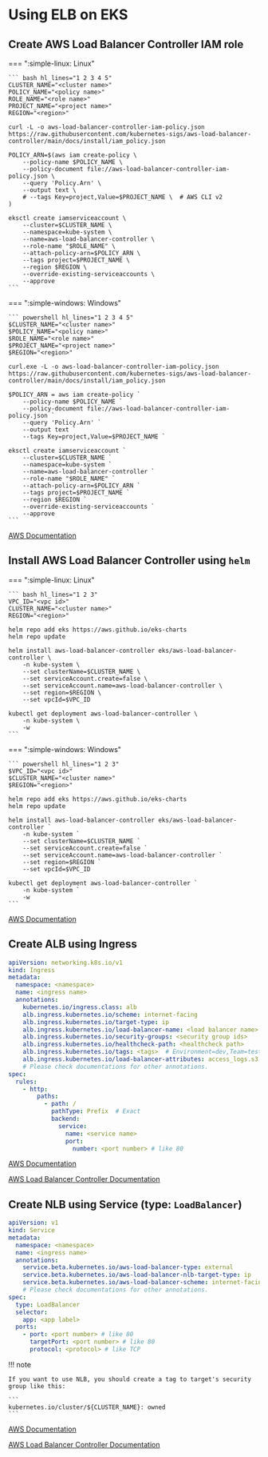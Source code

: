 # Using ELB on EKS

## Create AWS Load Balancer Controller IAM role

=== ":simple-linux: Linux"

    ``` bash hl_lines="1 2 3 4 5"
    CLUSTER_NAME="<cluster name>"
    POLICY_NAME="<policy name>"
    ROLE_NAME="<role name>"
    PROJECT_NAME="<project name>"
    REGION="<region>"

    curl -L -o aws-load-balancer-controller-iam-policy.json https://raw.githubusercontent.com/kubernetes-sigs/aws-load-balancer-controller/main/docs/install/iam_policy.json

    POLICY_ARN=$(aws iam create-policy \
        --policy-name $POLICY_NAME \
        --policy-document file://aws-load-balancer-controller-iam-policy.json \
        --query 'Policy.Arn' \
        --output text \
        # --tags Key=project,Value=$PROJECT_NAME \  # AWS CLI v2
    )

    eksctl create iamserviceaccount \
        --cluster=$CLUSTER_NAME \
        --namespace=kube-system \
        --name=aws-load-balancer-controller \
        --role-name "$ROLE_NAME" \
        --attach-policy-arn=$POLICY_ARN \
        --tags project=$PROJECT_NAME \
        --region $REGION \
        --override-existing-serviceaccounts \
        --approve
    ```

=== ":simple-windows: Windows"

    ``` powershell hl_lines="1 2 3 4 5"
    $CLUSTER_NAME="<cluster name>"
    $POLICY_NAME="<policy name>"
    $ROLE_NAME="<role name>"
    $PROJECT_NAME="<project name>"
    $REGION="<region>"

    curl.exe -L -o aws-load-balancer-controller-iam-policy.json https://raw.githubusercontent.com/kubernetes-sigs/aws-load-balancer-controller/main/docs/install/iam_policy.json

    $POLICY_ARN = aws iam create-policy `
        --policy-name $POLICY_NAME `
        --policy-document file://aws-load-balancer-controller-iam-policy.json `
        --query 'Policy.Arn' `
        --output text `
        --tags Key=project,Value=$PROJECT_NAME `

    eksctl create iamserviceaccount `
        --cluster=$CLUSTER_NAME `
        --namespace=kube-system `
        --name=aws-load-balancer-controller `
        --role-name "$ROLE_NAME" `
        --attach-policy-arn=$POLICY_ARN `
        --tags project=$PROJECT_NAME `
        --region $REGION `
        --override-existing-serviceaccounts `
        --approve
    ```

[AWS Documentation](https://docs.aws.amazon.com/eks/latest/userguide/aws-load-balancer-controller.html)

## Install AWS Load Balancer Controller using `helm`

=== ":simple-linux: Linux"

    ``` bash hl_lines="1 2 3"
    VPC_ID="<vpc id>"
    CLUSTER_NAME="<cluster name>"
    REGION="<region>"

    helm repo add eks https://aws.github.io/eks-charts
    helm repo update

    helm install aws-load-balancer-controller eks/aws-load-balancer-controller \
        -n kube-system \
        --set clusterName=$CLUSTER_NAME \
        --set serviceAccount.create=false \
        --set serviceAccount.name=aws-load-balancer-controller \
        --set region=$REGION \
        --set vpcId=$VPC_ID

    kubectl get deployment aws-load-balancer-controller \
        -n kube-system \
        -w
    ```

=== ":simple-windows: Windows"

    ``` powershell hl_lines="1 2 3"
    $VPC_ID="<vpc id>"
    $CLUSTER_NAME="<cluster name>"
    $REGION="<region>"

    helm repo add eks https://aws.github.io/eks-charts
    helm repo update

    helm install aws-load-balancer-controller eks/aws-load-balancer-controller `
        -n kube-system `
        --set clusterName=$CLUSTER_NAME `
        --set serviceAccount.create=false `
        --set serviceAccount.name=aws-load-balancer-controller `
        --set region=$REGION `
        --set vpcId=$VPC_ID

    kubectl get deployment aws-load-balancer-controller `
        -n kube-system `
        -w
    ```

[AWS Documentation](https://docs.aws.amazon.com/eks/latest/userguide/aws-load-balancer-controller.html)

## Create ALB using Ingress

``` yaml title="ingress.yaml" hl_lines="4 5 20 24 26" linenums="1"
apiVersion: networking.k8s.io/v1
kind: Ingress
metadata:
  namespace: <namespace>
  name: <ingress name>
  annotations:
    kubernetes.io/ingress.class: alb
    alb.ingress.kubernetes.io/scheme: internet-facing
    alb.ingress.kubernetes.io/target-type: ip
    alb.ingress.kubernetes.io/load-balancer-name: <load balancer name>
    alb.ingress.kubernetes.io/security-groups: <security group ids>
    alb.ingress.kubernetes.io/healthcheck-path: <healthcheck path>
    alb.ingress.kubernetes.io/tags: <tags>  # Environment=dev,Team=test
    alb.ingress.kubernetes.io/load-balancer-attributes: access_logs.s3.enabled=true,access_logs.s3.bucket=<access log bucket>,access_logs.s3.prefix=<access log prefix>
    # Please check documentations for other annotations.
spec:
  rules:
    - http:
        paths:
          - path: /
            pathType: Prefix  # Exact
            backend:
              service:
                name: <service name>
                port:
                  number: <port number> # like 80
```

[AWS Documentation](https://docs.aws.amazon.com/eks/latest/userguide/alb-ingress.html)

[AWS Load Balancer Controller Documentation](https://kubernetes-sigs.github.io/aws-load-balancer-controller/v2.4/)

## Create NLB using Service (type: `LoadBalancer`)

``` yaml title="service.yaml" hl_lines="4 5 16 17 18 20" linenums="1"
apiVersion: v1
kind: Service
metadata:
  namespace: <namespace>
  name: <ingress name>
  annotations:
    service.beta.kubernetes.io/aws-load-balancer-type: external
    service.beta.kubernetes.io/aws-load-balancer-nlb-target-type: ip
    service.beta.kubernetes.io/aws-load-balancer-scheme: internet-facing
    # Please check documentations for other annotations.
spec:
  type: LoadBalancer
  selector:
    app: <app label>
  ports:
    - port: <port number> # like 80
      targetPort: <port number> # like 80
      protocol: <protocol> # like TCP
```

!!! note

    If you want to use NLB, you should create a tag to target's security group like this:

    ```
    kubernetes.io/cluster/${CLUSTER_NAME}: owned
    ```

[AWS Documentation](https://docs.aws.amazon.com/eks/latest/userguide/network-load-balancing.html)

[AWS Load Balancer Controller Documentation](https://kubernetes-sigs.github.io/aws-load-balancer-controller/v2.4/)